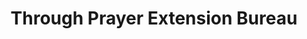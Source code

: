 ---
title: "Through Prayer Extension Bureau"
url: /ganta/through-prayer-extension-bureau/
shop: video
---